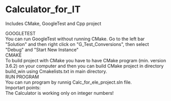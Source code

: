 # Calculator_for_IT
 Includes CMake, GoogleTest and Cpp project  
 
GOOGLETEST  
You can run GoogleTest without running CMake. Go to the left bar "Solution" and then right click on "G_Test_Conversions", then select "Debug" and "Start New Instance"  
CMAKE  
To build project with CMake you have to have CMake program (min. version 3.6.2) on your computer and then you can build CMake project in directory build_win using Cmakelists.txt in main directory.  
RUN PROGRAM  
You can run program by runnig Calc_for_ele_project.sln file.  
Importart points:  
The Calculator is working only on integer numbers!
